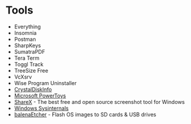 # Tools

* Everything
* Insomnia
* Postman
* SharpKeys
* SumatraPDF
* Tera Term
* Toggl Track
* TreeSize Free
* VcXsrv
* Wise Program Uninstaller
* [CrystalDiskInfo](https://crystalmark.info/en/software/crystaldiskinfo/)
* [Microsoft PowerToys](https://docs.microsoft.com/en-us/windows/powertoys/)
* [ShareX](https://getsharex.com/) - The best free and open source screenshot tool for Windows
* [Windows Sysinternals](https://docs.microsoft.com/en-us/sysinternals/)
* [balenaEtcher](https://www.balena.io/etcher/) - Flash OS images to SD cards & USB drives
